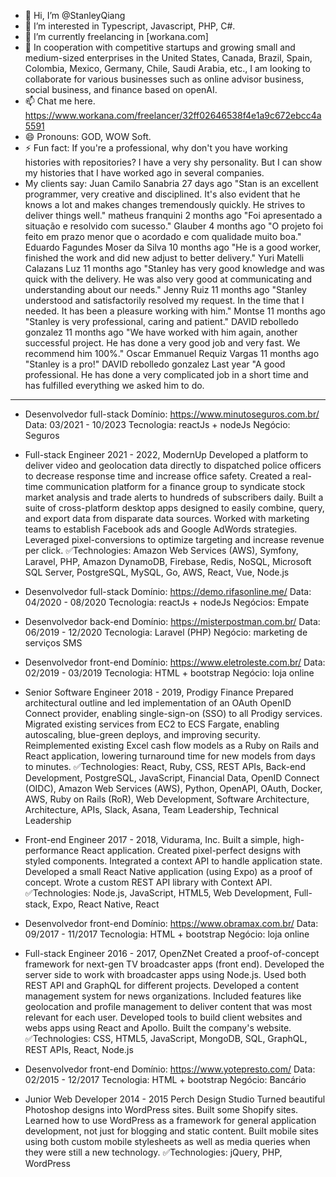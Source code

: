 - 👋 Hi, I’m @StanleyQiang
- 👀 I’m interested in Typescript, Javascript, PHP, C#.
- 🌱 I’m currently freelancing in [workana.com]
- 💞️ In cooperation with competitive startups and growing small and medium-sized enterprises in the United States, Canada, Brazil, Spain, Colombia, Mexico, Germany, Chile, Saudi Arabia, etc., I am looking to collaborate for various businesses such as online advisor business, social business, and finance based on openAI.
- 📫 Chat me here. https://www.workana.com/freelancer/32ff02646538f4e1a9c672ebcc4a5591
- 😄 Pronouns: GOD, WOW Soft.
- ⚡ Fun fact:
  If you're a professional, why don't you have working histories with repositories?
  I have a very shy personality. But I can show my histories that I have worked ago in several companies.
- My clients say:
 Juan Camilo Sanabria   27 days ago
 "Stan is an excellent programmer, very creative and disciplined. It's also evident that he knows a lot and makes changes tremendously quickly. He strives to deliver things well."
 matheus franquini   2 months ago
 "Foi apresentado a situação e resolvido com sucesso."
 Glauber   4 months ago
 "O projeto foi feito em prazo menor que o acordado e com qualidade muito boa."
 Eduardo Fagundes Moser da Silva   10 months ago
 "He is a good worker, finished the work and did new adjust to better delivery."
 Yuri Matelli Calazans Luz   11 months ago
 "Stanley has very good knowledge and was quick with the delivery. He was also very good at communicating and understanding about our needs."
 Jenny Ruiz   11 months ago
 "Stanley understood and satisfactorily resolved my request. In the time that I needed. It has been a pleasure working with him."
 Montse   11 months ago
 "Stanley is very professional, caring and patient."
 DAVID rebolledo gonzalez   11 months ago
 "We have worked with him again, another successful project. He has done a very good job and very fast. We recommend him 100%."
 Oscar Emmanuel Requiz Vargas   11 months ago
 "Stanley is a pro!"
 DAVID rebolledo gonzalez   Last year
 "A good professional. He has done a very complicated job in a short time and has fulfilled everything we asked him to do.



-------------------------------------------------------------
- Desenvolvedor full-stack
Domínio: https://www.minutoseguros.com.br/
Data: 03/2021 - 10/2023
Tecnologia: reactJs + nodeJs
Negócio: Seguros


- Full-stack Engineer
2021 - 2022, ModernUp
Developed a platform to deliver video and geolocation data directly to dispatched police officers to decrease response time and increase office safety.
Created a real-time communication platform for a finance group to syndicate stock market analysis and trade alerts to hundreds of subscribers daily.
Built a suite of cross-platform desktop apps designed to easily combine, query, and export data from disparate data sources.
Worked with marketing teams to establish Facebook ads and Google AdWords strategies. Leveraged pixel-conversions to optimize targeting and increase revenue per click.
✅Technologies: Amazon Web Services (AWS), Symfony, Laravel, PHP, Amazon DynamoDB, Firebase, Redis, NoSQL, Microsoft SQL Server, PostgreSQL, MySQL, Go, AWS, React, Vue, Node.js


- Desenvolvedor full-stack
Domínio: https://demo.rifasonline.me/
Data: 04/2020 - 08/2020
Tecnologia: reactJs + nodeJs
Negócios: Empate


- Desenvolvedor back-end
Domínio: https://misterpostman.com.br/
Data: 06/2019 - 12/2020
Tecnologia: Laravel (PHP)
Negócio: marketing de serviços SMS



- Desenvolvedor front-end
Domínio: https://www.eletroleste.com.br/
Data: 02/2019 - 03/2019
Tecnologia: HTML + bootstrap
Negócio: loja online


- Senior Software Engineer
2018 - 2019, Prodigy Finance
Prepared architectural outline and led implementation of an OAuth OpenID Connect provider, enabling single-sign-on (SSO) to all Prodigy services.
Migrated existing services from EC2 to ECS Fargate, enabling autoscaling, blue-green deploys, and improving security.
Reimplemented existing Excel cash flow models as a Ruby on Rails and React application, lowering turnaround time for new models from days to minutes.
✅Technologies: React, Ruby, CSS, REST APIs, Back-end Development, PostgreSQL, JavaScript, Financial Data, OpenID Connect (OIDC), Amazon Web Services (AWS), Python, OpenAPI, OAuth, Docker, AWS, Ruby on Rails (RoR), Web Development, Software Architecture, Architecture, APIs, Slack, Asana, Team Leadership, Technical Leadership


- Front-end Engineer
2017 - 2018, Vidurama, Inc.
Built a simple, high-performance React application.
Created pixel-perfect designs with styled components.
Integrated a context API to handle application state.
Developed a small React Native application (using Expo) as a proof of concept.
Wrote a custom REST API library with Context API.
✅Technologies: Node.js, JavaScript, HTML5, Web Development, Full-stack, Expo, React Native, React


- Desenvolvedor front-end
Domínio: https://www.obramax.com.br/
Data: 09/2017 - 11/2017
Tecnologia: HTML + bootstrap
Negócio: loja online

- Full-stack Engineer
  2016 - 2017, OpenZNet
Created a proof-of-concept framework for next-gen TV broadcaster apps (front end).
Developed the server side to work with broadcaster apps using Node.js. Used both REST API and GraphQL for different projects.
Developed a content management system for news organizations. Included features like geolocation and profile management to deliver content that was most relevant for each user.
Developed tools to build client websites and webs apps using React and Apollo.
Built the company's website.
✅Technologies: CSS, HTML5, JavaScript, MongoDB, SQL, GraphQL, REST APIs, React, Node.js


- Desenvolvedor front-end
Domínio: https://www.yotepresto.com/
Data: 02/2015 - 12/2017
Tecnologia: HTML + bootstrap
Negócio: Bancário


- Junior Web Developer
2014 - 2015
Perch Design Studio
Turned beautiful Photoshop designs into WordPress sites.
Built some Shopify sites.
Learned how to use WordPress as a framework for general application development, not just for blogging and static content.
Built mobile sites using both custom mobile stylesheets as well as media queries when they were still a new technology.
✅Technologies: jQuery, PHP, WordPress

